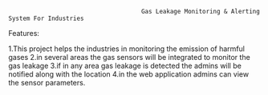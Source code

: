                                          Gas Leakage Monitoring & Alerting System For Industries
Features:

1.This project helps the industries in monitoring the emission of harmful gases
2.in several areas the gas sensors will be integrated to monitor the gas leakage
3.if in any area gas leakage is detected the admins will be notified along with the location
4.in the web application admins can view the sensor parameters.
